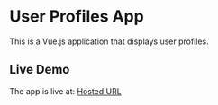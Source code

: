 # User Profiles App

This is a Vue.js application that displays user profiles.

## Live Demo

The app is live at: [Hosted URL]([https://your-hosted-url.com](https://user-profile-q1krkp5za-sammans-projects-6c752c49.vercel.app))
